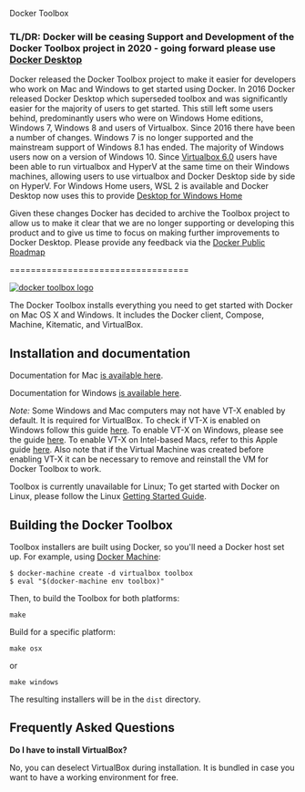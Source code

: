 Docker Toolbox

### TL/DR: Docker will be ceasing Support and Development of the Docker Toolbox project in 2020 - going forward please use [Docker Desktop](https://www.docker.com/products/docker-desktop)

Docker released the Docker Toolbox project to make it easier for developers who work on Mac and Windows to get started using Docker. In 2016 Docker released Docker Desktop which superseded toolbox and was significantly easier for the majority of users to get started.  This still left some users behind, predominantly users who were on Windows Home editions, Windows 7, Windows 8 and users of Virtualbox. 
Since 2016 there have been a number of changes. Windows 7 is no longer supported and the mainstream support of Windows 8.1 has ended. The majority of Windows users now on a version of Windows 10.  Since [Virtualbox 6.0](https://docs.oracle.com/en/virtualization/virtualbox/6.0/admin/hyperv-support.html#:~:text=Oracle%20VM%20VirtualBox%20can%20be,engine%20for%20the%20host%20system) users have been able to run virtualbox and HyperV at the same time on their Windows machines, allowing users to use virtualbox and Docker Desktop side by side on HyperV. For Windows Home users, WSL 2 is available and Docker Desktop now uses this to provide [Desktop for Windows Home](https://docs.docker.com/docker-for-windows/install-windows-home/)

Given these changes Docker has decided to archive the Toolbox project to allow us to make it clear that we are no longer supporting or developing this product and to give us time to focus on making further improvements to Docker Desktop.
Please provide any feedback via the [Docker Public Roadmap](https://github.com/docker/roadmap/issues/110)

==================================

[![docker toolbox logo](https://cloud.githubusercontent.com/assets/251292/9585188/2f31d668-4fca-11e5-86c9-826d18cf45fd.png)](https://www.docker.com/toolbox)

The Docker Toolbox installs everything you need to get started with
Docker on Mac OS X and Windows. It includes the Docker client, Compose,
Machine, Kitematic, and VirtualBox.

## Installation and documentation

Documentation for Mac [is available here](https://docs.docker.com/toolbox/toolbox_install_mac/).

Documentation for Windows [is available here](https://docs.docker.com/toolbox/toolbox_install_windows/). 

*Note:* Some Windows and Mac computers may not have VT-X enabled by default. It is required for VirtualBox. To check if VT-X is enabled on Windows follow this guide [here](http://amiduos.com/support/knowledge-base/article/how-can-i-get-to-know-my-processor-supports-virtualization-technology). To enable VT-X on Windows, please see the guide [here](http://www.howtogeek.com/213795/how-to-enable-intel-vt-x-in-your-computers-bios-or-uefi-firmware). To enable VT-X on Intel-based Macs, refer to this Apple guide [here](https://support.apple.com/en-us/HT203296).
Also note that if the Virtual Machine was created before enabling VT-X it can be necessary to remove and reinstall the VM for Docker Toolbox to work.

Toolbox is currently unavailable for Linux; To get started with Docker on Linux, please follow the Linux [Getting Started Guide](https://docs.docker.com/linux/started/).

## Building the Docker Toolbox

Toolbox installers are built using Docker, so you'll need a Docker host set up. For example, using [Docker Machine](https://github.com/docker/machine):

```
$ docker-machine create -d virtualbox toolbox
$ eval "$(docker-machine env toolbox)"
```

Then, to build the Toolbox for both platforms:

```
make
```

Build for a specific platform:

```
make osx
```

or

```
make windows
```

The resulting installers will be in the `dist` directory.

## Frequently Asked Questions

**Do I have to install VirtualBox?**

No, you can deselect VirtualBox during installation. It is bundled in case you want to have a working environment for free.
